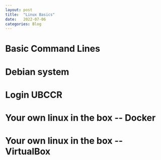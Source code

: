 ```yaml
---
layout: post
title:  "Linux Basics"
date:   2022-07-06
categories: Blog
---
```


# Basic Command Lines

# Debian system

# Login UBCCR

# Your own linux in the box -- Docker

# Your own linux in the box -- VirtualBox

